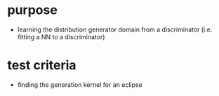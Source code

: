# purpose
- learning the distribution generator domain from a discriminator (i.e. fitting a NN to a discriminator)

# test criteria
- finding the generation kernel for an eclipse